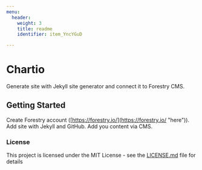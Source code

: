 ```yaml
---
menu:
  header:
    weight: 3
    title: readme
    identifier: item_YncYGuD

---
```

# Chartio

Generate site with Jekyll site generator and connect it to Forestry CMS.

## Getting Started

Create Forestry account ([https://forestry.io/](https://forestry.io/ "here")).
Add site with Jekyll and GitHub.
Add you content via CMS.

### License

This project is licensed under the MIT License - see the [LICENSE.md](https://gist.github.com/PurpleBooth/LICENSE.md) file for details